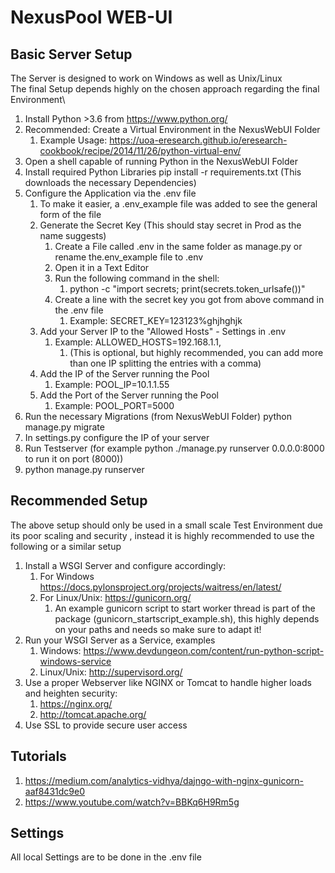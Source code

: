 # NexusPool WEB-UI

## Basic Server Setup

The Server is designed to work on Windows as well as Unix/Linux \
The final Setup depends highly on the chosen approach regarding the final Environment\

1. Install Python >3.6 from https://www.python.org/
2. Recommended: Create a Virtual Environment in the NexusWebUI Folder 
   1. Example Usage:
   https://uoa-eresearch.github.io/eresearch-cookbook/recipe/2014/11/26/python-virtual-env/
3. Open a shell capable of running Python in the NexusWebUI Folder
4. Install required Python Libraries
pip install -r requirements.txt
(This downloads the necessary Dependencies)
5. Configure the Application via the .env file
   1. To make it easier, a .env_example file was added to see the general form of the file
   2. Generate the Secret Key (This should stay secret in Prod as the name suggests)
      1. Create a File called .env in the same folder as manage.py or rename the.env_example file to .env
      2. Open it in a Text Editor
      3. Run the following command in the shell:
         1. python -c "import secrets; print(secrets.token_urlsafe())"
      4. Create a line with the secret key you got from above command in the .env file
         1. Example: SECRET_KEY=123123$%/$%ghjhghjk
   3. Add your Server IP to the "Allowed Hosts" - Settings in .env
      1. Example: ALLOWED_HOSTS=192.168.1.1, 
         1. (This is optional, but highly recommended, you can add more than one IP splitting the entries with a comma)
   4. Add the IP of the Server running the Pool 
      1. Example: POOL_IP=10.1.1.55
   5. Add the Port of the Server running the Pool
      1. Example: POOL_PORT=5000
6. Run the necessary Migrations (from NexusWebUI Folder)
python manage.py migrate
7. In settings.py configure the IP of your server
8. Run Testserver (for example python ./manage.py runserver 0.0.0.0:8000 to run it on port (8000))
9. python manage.py runserver


## Recommended Setup
The above setup should only be used in a small scale Test Environment due its poor scaling and security
, instead it is highly  recommended to use the following or a similar setup
1. Install a WSGI Server and configure accordingly:
   1. For Windows https://docs.pylonsproject.org/projects/waitress/en/latest/
   2. For Linux/Unix: https://gunicorn.org/
      1. An example gunicorn script to start worker thread is part of the package (gunicorn_startscript_example.sh), this highly depends on your paths and needs so make sure to adapt it!
2. Run your WSGI Server as a Service, examples 
   1. Windows: https://www.devdungeon.com/content/run-python-script-windows-service
   2. Linux/Unix: http://supervisord.org/
3. Use a proper Webserver like NGINX or Tomcat to handle higher loads and heighten security:
   1. https://nginx.org/
   2. http://tomcat.apache.org/
4. Use SSL to provide secure user access

## Tutorials
1. https://medium.com/analytics-vidhya/dajngo-with-nginx-gunicorn-aaf8431dc9e0
2. https://www.youtube.com/watch?v=BBKq6H9Rm5g


## Settings
All local Settings are to be done in the .env file
